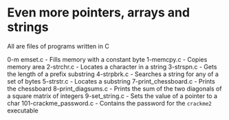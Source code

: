 # Even more pointers, arrays and strings

All are files of programs written in C

0-m emset.c - Fills memory with a constant byte 
1-memcpy.c - Copies memory area 
2-strchr.c - Locates a character in a string 
3-strspn.c - Gets the length of a prefix substring 
4-strpbrk.c - Searches a string for any of a set of bytes 
5-strstr.c - Locates a substring 
7-print_chessboard.c - Prints the chessboard 
8-print_diagsums.c - Prints the sum of the two diagonals of a square matrix of integers 
9-set_string.c - Sets the value of a pointer to a char 
101-crackme_password.c - Contains the password for the `crackme2` executable 
